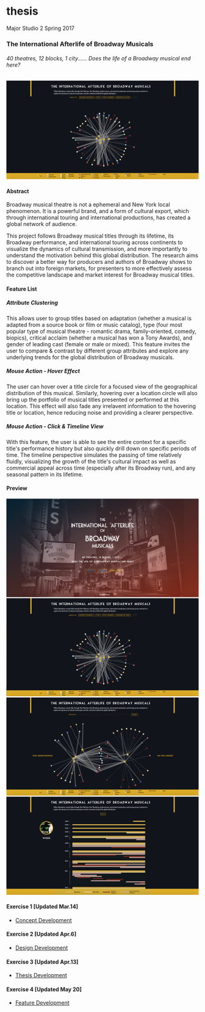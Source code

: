 # thesis
Major Studio 2 Spring 2017

### The International Afterlife of Broadway Musicals

###### _40 theatres, 12 blocks, 1 city...... Does the life of a Broadway musical end here?_

[![](https://github.com/nancyzhao888/thesis/blob/master/work/broadway/preview.png)](https://nancyzhao888.github.io/thesis/work/broadway/)

#### Abstract
Broadway musical theatre is not a ephemeral and New York local phenomenon. It is a powerful brand, and a form of cultural export, which through international touring and international productions, has created a global network of audience.

This project follows Broadway musical titles through its lifetime, its Broadway performance, and international touring across continents to visualize the dynamics of cultural transmission, and more importantly to understand the motivation behind this global distribution. The research aims to discover a better way for producers and authors of Broadway shows to branch out into foreign markets, for presenters to more effectively assess the competitive landscape and market interest for Broadway musical titles.

#### Feature List
##### Attribute Clustering 
This allows user to group titles based on adaptation (whether a musical is adapted from a source book or film or music catalog), type (four most popular type of musical theatre - romantic drama, family-oriented, comedy, biopics), critical acclaim (whether a musical has won a Tony Awards), and gender of leading cast (female or male or mixed). This feature invites the user to compare & contrast by different group attributes and explore any underlying trends for the global distribution of Broadway musicals. 

##### Mouse Action - Hover Effect
The user can hover over a title circle for a focused view of the geographical distribution of this musical. Similarly, hovering over a location circle will also bring up the portfolio of musical titles presented or performed at this location. This effect will also fade any irrelavent information to the hovering title or location, hence reducing noise and providing a clearer perspective. 

##### Mouse Action - Click & Timeline View
With this feature, the user is able to see the entire context for a specific title's performance history but also quickly drill down on specific periods of time. The timeline perspective simulates the passing of time relatively fluidly, visualizing the growth of the title's cultural impact as well as commercial appeal across time (especially after its Broadway run), and any seasonal pattern in its lifetime. 

#### Preview
![](https://github.com/nancyzhao888/thesis/blob/master/documentation/1.png)
![](https://github.com/nancyzhao888/thesis/blob/master/documentation/2.png)
![](https://github.com/nancyzhao888/thesis/blob/master/documentation/3.png)
![](https://github.com/nancyzhao888/thesis/blob/master/documentation/4.png)

#### Exercise 1 [Updated Mar.14]
* [Concept Development](https://github.com/nancyzhao888/thesis/blob/master/writing/conceptDevelopment.md)

#### Exercise 2 [Updated Apr.6]
* [Design Development](https://github.com/nancyzhao888/thesis/blob/master/visualization/sketches/thesisApr.pdf)

#### Exercise 3 [Updated Apr.13]
* [Thesis Development](https://github.com/nancyzhao888/thesis/blob/master/writing/draft.pdf)

#### Exercise 4 [Updated May 20]
* [Feature Development](https://github.com/nancyzhao888/thesis/blob/master/writing/featureList.md)